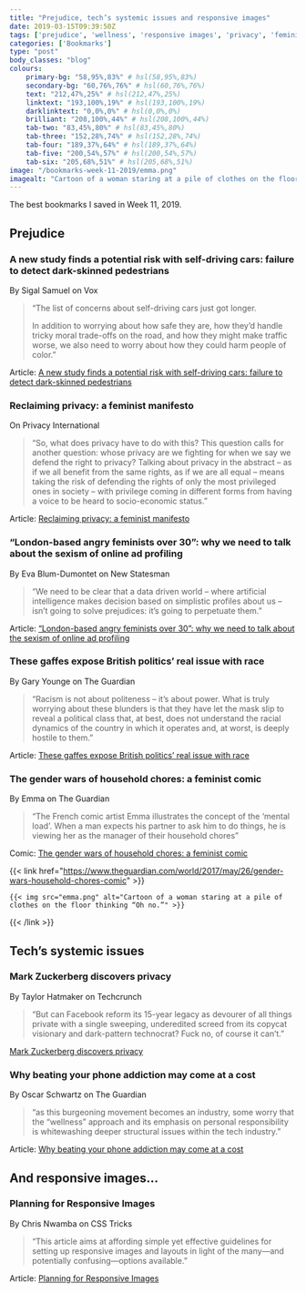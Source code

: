```yaml
---
title: "Prejudice, tech’s systemic issues and responsive images"
date: 2019-03-15T09:39:50Z
tags: ['prejudice', 'wellness', 'responsive images', 'privacy', 'feminism', 'racism', 'self-driving cars']
categories: ['Bookmarks']
type: "post"
body_classes: "blog"
colours:
    primary-bg: "58,95%,83%" # hsl(58,95%,83%)
    secondary-bg: "60,76%,76%" # hsl(60,76%,76%)
    text: "212,47%,25%" # hsl(212,47%,25%)
    linktext: "193,100%,19%" # hsl(193,100%,19%)
    darklinktext: "0,0%,0%" # hsl(0,0%,0%)
    brilliant: "208,100%,44%" # hsl(208,100%,44%)
    tab-two: "83,45%,80%" # hsl(83,45%,80%)
    tab-three: "152,28%,74%" # hsl(152,28%,74%)
    tab-four: "189,37%,64%" # hsl(189,37%,64%)
    tab-five: "200,54%,57%" # hsl(200,54%,57%)
    tab-six: "205,68%,51%" # hsl(205,68%,51%)
image: "/bookmarks-week-11-2019/emma.png"
imagealt: "Cartoon of a woman staring at a pile of clothes on the floor thinking “Oh no.”"
---
```


The best bookmarks I saved in Week 11, 2019.<!--more-->

## Prejudice

### A new study finds a potential risk with self-driving cars: failure to detect dark-skinned pedestrians

By Sigal Samuel on Vox

> “The list of concerns about self-driving cars just got longer. 
>
> In addition to worrying about how safe they are, how they’d handle tricky moral trade-offs on the road, and how they might make traffic worse, we also need to worry about how they could harm people of color.”

Article: [A new study finds a potential risk with self-driving cars: failure to detect dark-skinned pedestrians](https://www.vox.com/future-perfect/2019/3/5/18251924/self-driving-car-racial-bias-study-autonomous-vehicle-dark-skin)



### Reclaiming privacy: a feminist manifesto

On Privacy International

> “So, what does privacy have to do with this? This question calls for another question: whose privacy are we fighting for when we say we defend the right to privacy? Talking about privacy in the abstract – as if we all benefit from the same rights, as if we are all equal – means taking the risk of defending the rights of only the most privileged ones in society – with privilege coming in different forms from having a voice to be heard to socio-economic status.”

Article: [Reclaiming privacy: a feminist manifesto](https://privacyinternational.org/blog/2458/reclaiming-privacy-feminist-manifesto)


### “London-based angry feminists over 30”: why we need to talk about the sexism of online ad profiling

By Eva Blum-Dumontet on New Statesman

> “We need to be clear that a data driven world – where artificial intelligence makes decision based on simplistic profiles about us – isn’t going to solve prejudices: it’s going to perpetuate them.”

Article: [“London-based angry feminists over 30”: why we need to talk about the sexism of online ad profiling](https://www.newstatesman.com/politics/feminism/2019/03/london-based-angry-feminists-over-30-why-we-need-talk-about-sexism-online)



### These gaffes expose British politics’ real issue with race

By Gary Younge on The Guardian

> “Racism is not about politeness – it’s about power. What is truly worrying about these blunders is that they have let the mask slip to reveal a political class that, at best, does not understand the racial dynamics of the country in which it operates and, at worst, is deeply hostile to them.”

Article: [These gaffes expose British politics’ real issue with race](https://www.theguardian.com/commentisfree/2019/mar/13/gaffes-british-politics-issue-race-mps-racial)



### The gender wars of household chores: a feminist comic

By Emma on The Guardian

> “The French comic artist Emma illustrates the concept of the ‘mental load’. When a man expects his partner to ask him to do things, he is viewing her as the manager of their household chores”

Comic: [The gender wars of household chores: a feminist comic](https://www.theguardian.com/world/2017/may/26/gender-wars-household-chores-comic)

{{< link href="https://www.theguardian.com/world/2017/may/26/gender-wars-household-chores-comic" >}}

    {{< img src="emma.png" alt="Cartoon of a woman staring at a pile of clothes on the floor thinking “Oh no.”" >}}

{{< /link >}}


## Tech’s systemic issues


### Mark Zuckerberg discovers privacy

By Taylor Hatmaker on Techcrunch

> “But can Facebook reform its 15-year legacy as devourer of all things private with a single sweeping, underedited screed from its copycat visionary and dark-pattern technocrat? Fuck no, of course it can’t.”

[Mark Zuckerberg discovers privacy](https://techcrunch.com/2019/03/06/mark-zuckerberg-discovers-privacy/)



### Why beating your phone addiction may come at a cost

By Oscar Schwartz on The Guardian

> “as this burgeoning movement becomes an industry, some worry that the “wellness” approach and its emphasis on personal responsibility is whitewashing deeper structural issues within the tech industry.”

Article: [Why beating your phone addiction may come at a cost](https://www.theguardian.com/technology/2019/mar/13/digital-wellness-phone-addiction-tech)


## And responsive images…

### Planning for Responsive Images

By Chris Nwamba on CSS Tricks

> “This article aims at affording simple yet effective guidelines for setting up responsive images and layouts in light of the many—and potentially confusing—options available.”

Article: [Planning for Responsive Images](https://css-tricks.com/planning-for-responsive-images/)
